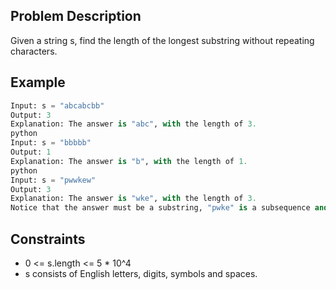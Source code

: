 ## Problem Description

Given a string s, find the length of the longest substring without repeating characters.

## Example
```py
Input: s = "abcabcbb"
Output: 3
Explanation: The answer is "abc", with the length of 3.
python
Input: s = "bbbbb"
Output: 1
Explanation: The answer is "b", with the length of 1.
python
Input: s = "pwwkew"
Output: 3
Explanation: The answer is "wke", with the length of 3.
Notice that the answer must be a substring, "pwke" is a subsequence and not a substring.
```
## Constraints

- 0 <= s.length <= 5 * 10^4
- s consists of English letters, digits, symbols and spaces.
